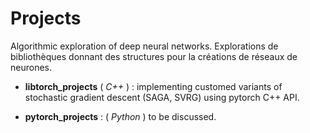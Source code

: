 # Projects

Algorithmic exploration of deep neural networks. 
Explorations de bibliothèques donnant des structures pour la créations de réseaux de neurones.


- **libtorch_projects** ( *C++* ) : implementing customed variants of stochastic gradient descent (SAGA, SVRG) using pytorch C++ API. 


- **pytorch_projects** : ( *Python* ) to be discussed. 
